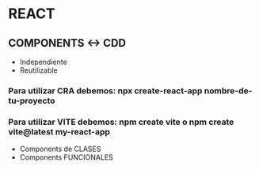
# REACT

## COMPONENTS <->  CDD

-   Independiente
-   Reutilizable

### Para utilizar CRA debemos: npx create-react-app nombre-de-tu-proyecto
### Para utilizar VITE debemos: npm create vite o npm create vite@latest my-react-app


-   Components de CLASES
-   Components FUNCIONALES
